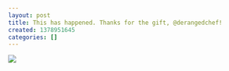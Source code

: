 ```yaml
---
layout: post
title: This has happened. Thanks for the gift, @derangedchef!
created: 1378951645
categories: []
---
```

<img src="http://31.media.tumblr.com/d347f77d8dbfd5be4aa9acc899a5e49d/tumblr_mszpweKMIn1rsr8w3o1_500.jpg"/><br/><br/>
